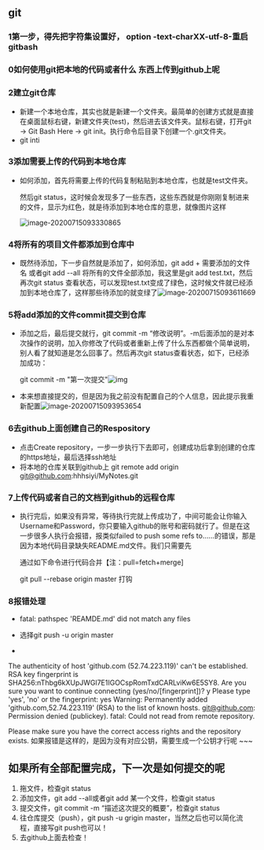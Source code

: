 ## git

### 1第一步，得先把字符集设置好， option -text-charXX-utf-8-重启gitbash

### 0如何使用git把本地的代码或者什么 东西上传到github上呢

### 2建立git仓库

- 新建一个本地仓库，其实也就是新建一个文件夹。最简单的创建方式就是直接在桌面鼠标右键，新建文件夹(test)，然后进去该文件夹。鼠标右键，打开git -> Git Bash Here -> git init。执行命令后目录下创建一个.git文件夹。
- git inti

### 3添加需要上传的代码到本地仓库

- 如何添加，首先将需要上传的代码复制粘贴到本地仓库，也就是test文件夹。

  然后git status，这时候会发现多了一些东西，这些东西就是你刚刚复制进来的文件，显示为红色，就是待添加到本地仓库的意思，就像图片这样

  ![image-20200715093330865](C:\Users\Hewen\AppData\Roaming\Typora\typora-user-images\image-20200715093330865.png)

### 4将所有的项目文件都添加到仓库中

- 既然待添加，下一步自然就是添加了，如何添加，git add + 需要添加的文件名 或者git add --all 将所有的文件全部添加，我这里是git add test.txt，然后再次git status 查看状态，可以发现test.txt变成了绿色，这时候文件就已经添加到本地仓库了，这样那些待添加的就变绿了![image-20200715093611669](C:\Users\Hewen\AppData\Roaming\Typora\typora-user-images\image-20200715093611669.png)

### 5将add添加的文件commit提交到仓库

- 添加之后，最后提交就行，git commit -m “修改说明”。-m后面添加的是对本次操作的说明，加入你修改了代码或者重新上传了什么东西都做个简单说明，别人看了就知道是怎么回事了。然后再次git status查看状态，如下，已经添加成功：

  git commit -m "第一次提交"![img](https://ss2.baidu.com/6ONYsjip0QIZ8tyhnq/it/u=3435262181,321403109&fm=173&app=49&f=JPEG?w=595&h=376&s=C562BB403BAEB74D0EFDCD0F020080C3)

- 本来想直接提交的，但是因为我之前没有配置自己的个人信息，因此提示我重新配置![image-20200715093953654](C:\Users\Hewen\AppData\Roaming\Typora\typora-user-images\image-20200715093953654.png)

### 6去github上面创建自己的Respository

- 点击Create repository，一步一步执行下去即可，创建成功后拿到创建的仓库的https地址，最后选择ssh地址
- 将本地的仓库关联到github上 git remote add origin git@github.com:hhhsiyi/MyNotes.git

### 7上传代码或者自己的文档到github的远程仓库

- 执行完后，如果没有异常，等待执行完就上传成功了，中间可能会让你输入Username和Password，你只要输入github的账号和密码就行了。但是在这一步很多人执行会报错，报类似failed to push some refs to......的错误，那是因为本地代码目录缺失README.md文件。我们只需要先

  通过如下命令进行代码合并【注：pull=fetch+merge]

  git pull --rebase origin master 打钩

### 8报错处理

- fatal: pathspec 'REAMDE.md' did not match any files
- 选择git push -u origin master

-   ~~~ xml
  The authenticity of host 'github.com (52.74.223.119)' can't be established.
  RSA key fingerprint is SHA256:nThbg6kXUpJWGl7E1IGOCspRomTxdCARLviKw6E5SY8.
  Are you sure you want to continue connecting (yes/no/[fingerprint])? y
  Please type 'yes', 'no' or the fingerprint: yes
  Warning: Permanently added 'github.com,52.74.223.119' (RSA) to the list of known hosts.
  git@github.com: Permission denied (publickey).
  fatal: Could not read from remote repository.
  
  Please make sure you have the correct access rights
  and the repository exists.
  如果报错是这样的，是因为没有对应公钥，需要生成一个公钥才行呢
    ~~~

## 如果所有全部配置完成，下一次是如何提交的呢

1. 拖文件，检查git status
2. 添加文件，git add --all或者git add 某一个文件，检查git status
3. 提交文件，git commit -m “描述这次提交的概要”，检查git status
4. 往仓库提交（push），git push -u grigin master，当然之后也可以简化流程，直接写git push也可以！
5. 去github上面去检查！